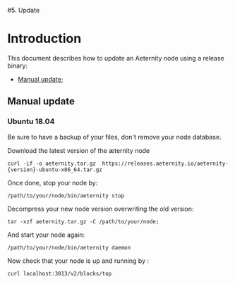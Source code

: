 #5. Update

# Introduction

This document describes how to update an Aeternity node using a release binary:

* [Manual update](#manual-update);

## Manual update

### Ubuntu 18.04

Be sure to have a backup of your files, don't remove your node database.

Download the latest version of the æternity node

```
curl -Lf -o aeternity.tar.gz  https://releases.aeternity.io/aeternity-{version}-ubuntu-x86_64.tar.gz
```

Once done, stop your node by:

```
/path/to/your/node/bin/aeternity stop
```

Decompress your new node version overwriting the old version:

```
tar -xzf aeternity.tar.gz -C /path/to/your/node;
```

And start your node again:

```
/path/to/your/node/bin/aeternity daemon
```

Now check that your node is up and running by :


```
curl localhost:3013/v2/blocks/top
```
